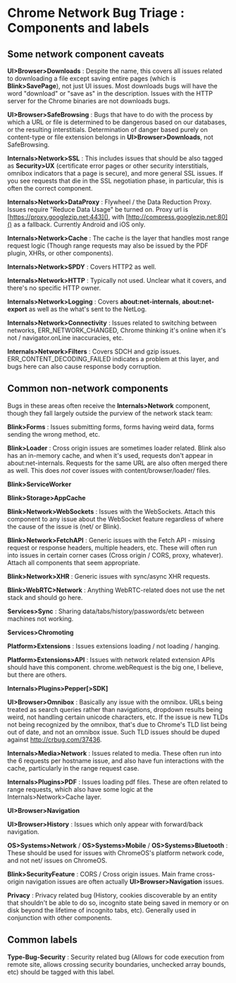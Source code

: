 # Chrome Network Bug Triage : Components and labels

## Some network component caveats

**UI>Browser>Downloads**
: Despite the name, this covers all issues related to downloading a file except
  saving entire pages (which is **Blink>SavePage**), not just UI issues.
  Most downloads bugs will have the word "download" or "save as" in the
  description.  Issues with the HTTP server for the Chrome binaries are not
  downloads bugs.

**UI>Browser>SafeBrowsing**
: Bugs that have to do with the process by which a URL or file is determined to
  be dangerous based on our databases, or the resulting interstitials.
  Determination of danger based purely on content-type or file extension
  belongs in **UI>Browser>Downloads**, not SafeBrowsing.

**Internals>Network>SSL**
: This includes issues that should be also tagged as **Security>UX**
  (certificate error pages or other security interstitials, omnibox indicators
  that a page is secure), and more general SSL issues.  If you see requests
  that die in the SSL negotiation phase, in particular, this is often the
  correct component.

**Internals>Network>DataProxy**
: Flywheel / the Data Reduction Proxy.  Issues require "Reduce Data Usage" be
  turned on.  Proxy url is [https://proxy.googlezip.net:443](), with
  [http://compress.googlezip.net:80]() as a fallback.  Currently Android and
  iOS only.

**Internals>Network>Cache**
: The cache is the layer that handles most range request logic (Though range
  requests may also be issued by the PDF plugin, XHRs, or other components).

**Internals>Network>SPDY**
: Covers HTTP2 as well.

**Internals>Network>HTTP**
: Typically not used.  Unclear what it covers, and there's no specific HTTP
  owner.

**Internals>Network>Logging**
: Covers **about:net-internals**, **about:net-export** as well as the what's
  sent to the NetLog.

**Internals>Network>Connectivity**
: Issues related to switching between networks, ERR_NETWORK_CHANGED, Chrome
  thinking it's online when it's not / navigator.onLine inaccuracies, etc.

**Internals>Network>Filters**
: Covers SDCH and gzip issues.  ERR_CONTENT_DECODING_FAILED indicates a problem
  at this layer, and bugs here can also cause response body corruption.

## Common non-network components

Bugs in these areas often receive the **Internals>Network** component, though
they fall largely outside the purview of the network stack team:

**Blink>Forms**
: Issues submitting forms, forms having weird data, forms sending the wrong
  method, etc.

**Blink>Loader**
: Cross origin issues are sometimes loader related.  Blink also has an
  in-memory cache, and when it's used, requests don't appear in
  about:net-internals.  Requests for the same URL are also often merged there
  as well.  This does *not* cover issues with content/browser/loader/ files.

**Blink>ServiceWorker**

**Blink>Storage>AppCache**

**Blink>Network>WebSockets**
: Issues with the WebSockets.  Attach this component to any issue about the
  WebSocket feature regardless of where the cause of the issue is (net/ or
  Blink).

**Blink>Network>FetchAPI**
: Generic issues with the Fetch API - missing request or response
  headers, multiple headers, etc.  These will often run into issues in certain
  corner cases (Cross origin / CORS, proxy, whatever).  Attach all components that
  seem appropriate.

**Blink>Network>XHR**
: Generic issues with sync/async XHR requests.

**Blink>WebRTC>Network**
: Anything WebRTC-related does not use the net stack and should go here.

**Services>Sync**
: Sharing data/tabs/history/passwords/etc between machines not working.

**Services>Chromoting**

**Platform>Extensions**
: Issues extensions loading / not loading / hanging.

**Platform>Extensions>API**
: Issues with network related extension APIs should have this component.
  chrome.webRequest is the big one, I believe, but there are others.

**Internals>Plugins>Pepper[>SDK]**

**UI>Browser>Omnibox**
: Basically any issue with the omnibox.  URLs being treated as search queries
  rather than navigations, dropdown results being weird, not handling certain
  unicode characters, etc.  If the issue is new TLDs not being recognized by
  the omnibox, that's due to Chrome's TLD list being out of date, and not an
  omnibox issue.  Such TLD issues should be duped against
  http://crbug.com/37436.

**Internals>Media>Network**
: Issues related to media.  These often run into the 6 requests per hostname
  issue, and also have fun interactions with the cache, particularly in the
  range request case.

**Internals>Plugins>PDF**
: Issues loading pdf files.  These are often related to range requests, which
  also have some logic at the Internals>Network>Cache layer.

**UI>Browser>Navigation**

**UI>Browser>History**
: Issues which only appear with forward/back navigation.

**OS>Systems>Network** / **OS>Systems>Mobile** / **OS>Systems>Bluetooth**
: These should be used for issues with ChromeOS's platform network code, and
  not net/ issues on ChromeOS.

**Blink>SecurityFeature**
: CORS / Cross origin issues.  Main frame cross-origin navigation issues are
  often actually **UI>Browser>Navigation** issues.

**Privacy**
: Privacy related bug (History, cookies discoverable by an entity that
  shouldn't be able to do so, incognito state being saved in memory or on disk
  beyond the lifetime of incognito tabs, etc).  Generally used in conjunction
  with other components.

## Common labels

**Type-Bug-Security**
: Security related bug (Allows for code execution from remote site, allows
  crossing security boundaries, unchecked array bounds, etc) should be tagged
  with this label.
